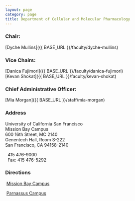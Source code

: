 ```yaml
---
layout: page
category: page
title: Department of Cellular and Molecular Pharmacology
---
```


### Chair:

[Dyche Mullins]({{ BASE_URL }}/faculty/dyche-mullins)

### Vice Chairs:

[Danica Fujimori]({{ BASE_URL }}/faculty/danica-fujimori)<br>
[Kevan Shokat]({{ BASE_URL }}/faculty/kevan-shokat)

### Chief Administrative Officer:
[Mia Morgan]({{ BASE_URL }}/staff/mia-morgan)

### Address

University of California San Francisco<br>
Mission Bay Campus<br>
600 16th Street, MC 2140<br>
Genentech Hall, Room S-222<br>
San Francisco, CA 94158-2140<br>

<p><i class="icon-phone">&nbsp;</i> 415 476-9000<br>
<i class="icon-print">&nbsp;</i> Fax: 415 476-5292</p>


### Directions

<p><i class="icon-direction">&nbsp;</i><a href="http://eir.ucsf.edu/maps/directions-to-ucsf-mission-bay/" target="_blank">Mission Bay Campus</a></p>

<p><i class="icon-direction">&nbsp;</i><a href="http://www.ucsfhealth.org/maps_and_directions/parnassus/" target="_blank">Parnassus Campus</a></p>
